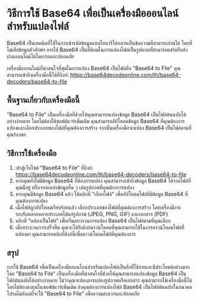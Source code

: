 วิธีการใช้ Base64 เพื่อเป็นเครื่องมือออนไลน์สำหรับแปลงไฟล์
==========================================================

Base64 เป็นเทคนิคที่ใช้ในการเข้ารหัสข้อมูลแบบไบนารีให้กลายเป็นข้อความที่สามารถอ่านได้ โดยที่ไม่เสียข้อมูลตัวอักษร การใช้ Base64 เป็นที่นิยมในการแปลงไฟล์เป็นรูปแบบที่สามารถแชร์หรือส่งผ่านออนไลน์ได้โดยง่ายและปลอดภัย

เครื่องมือออนไลน์ที่น่าสนใจที่สุดในการแปลง Base64 เป็นไฟล์คือ "Base64 to File" คุณสามารถเข้าถึงเครื่องมือนี้ได้ที่ลิงก์: <https://base64decodeonline.com/th/base64-decoders/base64-to-file>

พื้นฐานเกี่ยวกับเครื่องมือนี้
-----------------------------

"Base64 to File" เป็นเครื่องมือที่ช่วยให้คุณสามารถแปลงข้อมูล Base64 เป็นไฟล์ต้นฉบับได้อย่างง่ายดาย โดยไม่ต้องใช้ซอฟต์แวร์เพิ่มเติม คุณสามารถอัปโหลดข้อมูล Base64 ที่คุณต้องการแปลงและเลือกประเภทของไฟล์ที่คุณต้องการสร้าง จากนั้นเครื่องมือจะแปลง Base64 เป็นไฟล์ตามที่คุณร้องขอ

วิธีการใช้เครื่องมือ
--------------------

1. เข้าสู่เว็บไซต์ "Base64 to File" ที่ลิงก์: <https://base64decodeonline.com/th/base64-decoders/base64-to-file>
2. หากคุณยังไม่มีข้อมูล Base64 ที่ต้องการแปลง คุณสามารถเข้าถึงข้อมูล Base64 ได้จากไฟล์ที่คุณมีอยู่ หรือจากแหล่งข้อมูลอื่น ๆ เช่นรูปภาพที่คุณต้องการแปลง
3. หากคุณมีข้อมูล Base64 แล้ว ให้คลิกที่ "เลือกไฟล์" เพื่ออัปโหลดไฟล์ที่มีข้อมูล Base64 ที่คุณต้องการแปลง
4. เมื่อไฟล์ถูกอัปโหลดเรียบร้อยแล้ว เลือกประเภทของไฟล์ที่คุณต้องการสร้าง โดยเครื่องมือจะรองรับหลากหลายประเภทได้แก่รูปภาพ (JPEG, PNG, GIF) และเอกสาร (PDF)
5. คลิกที่ "แปลงเป็นไฟล์" เพื่อเริ่มกระบวนการแปลง Base64 เป็นไฟล์ตามที่คุณเลือก
6. เมื่อกระบวนการเสร็จสิ้น คุณจะได้รับลิงก์ดาวน์โหลดที่คุณสามารถใช้ในการดาวน์โหลดไฟล์ที่แปลงมา คุณสามารถคลิกที่ลิงก์นี้เพื่อดาวน์โหลดไฟล์ที่คุณต้องการ

สรุป
----

การใช้ Base64 เพื่อเป็นเครื่องมือออนไลน์สำหรับแปลงไฟล์เป็นสิ่งที่ใช้ง่ายและมีประโยชน์อย่างมาก โดย "Base64 to File" เป็นเครื่องมือที่น่าสนใจที่ช่วยให้คุณสามารถแปลงข้อมูล Base64 เป็นไฟล์ต้นฉบับได้อย่างง่ายดาย ไม่ว่าคุณจะต้องการแปลงรูปภาพหรือเอกสาร คุณสามารถใช้เครื่องมือนี้ได้โดยไม่ต้องลงทุนในซอฟต์แวร์เพิ่มเติม ถ้าคุณต้องการแปลงไฟล์ Base64 เป็นไฟล์ต้นฉบับในอนาคต โปรดไม่ลังเลที่จะใช้ "Base64 to File" เพื่อความสะดวกและปลอดภัย